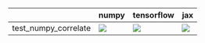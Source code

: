 |                      | numpy                                                                                                                                                                                  | tensorflow                                                                                                                                                                             | jax                                                                                                                                                                                    |
|:---------------------|:---------------------------------------------------------------------------------------------------------------------------------------------------------------------------------------|:---------------------------------------------------------------------------------------------------------------------------------------------------------------------------------------|:---------------------------------------------------------------------------------------------------------------------------------------------------------------------------------------|
| test_numpy_correlate | <a href="https://github.com/unifyai/ivy/actions/runs/3644780956/jobs/6154401317" rel="noopener noreferrer" target="_blank"><img src=https://img.shields.io/badge/-success-success></a> | <a href="https://github.com/unifyai/ivy/actions/runs/3644780956/jobs/6154390257" rel="noopener noreferrer" target="_blank"><img src=https://img.shields.io/badge/-success-success></a> | <a href="https://github.com/unifyai/ivy/actions/runs/3644780956/jobs/6154396481" rel="noopener noreferrer" target="_blank"><img src=https://img.shields.io/badge/-success-success></a> |